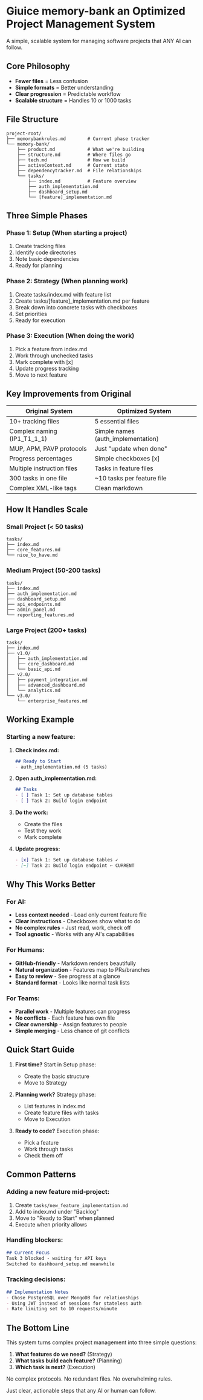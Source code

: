 # Giuice memory-bank an Optimized Project Management System

A simple, scalable system for managing software projects that ANY AI can follow.

## Core Philosophy
- **Fewer files** = Less confusion
- **Simple formats** = Better understanding  
- **Clear progression** = Predictable workflow
- **Scalable structure** = Handles 10 or 1000 tasks

## File Structure
```
project-root/
├── memorybankrules.md        # Current phase tracker
└── memory-bank/
    ├── product.md            # What we're building
    ├── structure.md          # Where files go
    ├── tech.md               # How we build
    ├── activeContext.md      # Current state
    ├── dependencytracker.md  # File relationships
    └── tasks/
        ├── index.md          # Feature overview
        ├── auth_implementation.md
        ├── dashboard_setup.md
        └── [feature]_implementation.md
```

## Three Simple Phases

### Phase 1: Setup (When starting a project)
1. Create tracking files
2. Identify code directories
3. Note basic dependencies
4. Ready for planning

### Phase 2: Strategy (When planning work)  
1. Create tasks/index.md with feature list
2. Create tasks/[feature]_implementation.md per feature
3. Break down into concrete tasks with checkboxes
4. Set priorities
5. Ready for execution

### Phase 3: Execution (When doing the work)
1. Pick a feature from index.md
2. Work through unchecked tasks
3. Mark complete with [x]
4. Update progress tracking
5. Move to next feature

## Key Improvements from Original

| Original System | Optimized System |
|-----------------|------------------|
| 10+ tracking files | 5 essential files |
| Complex naming (IP1_T1_1_1) | Simple names (auth_implementation) |
| MUP, APM, PAVP protocols | Just "update when done" |
| Progress percentages | Simple checkboxes [x] |
| Multiple instruction files | Tasks in feature files |
| 300 tasks in one file | ~10 tasks per feature file |
| Complex XML-like tags | Clean markdown |

## How It Handles Scale

### Small Project (< 50 tasks)
```
tasks/
├── index.md
├── core_features.md
└── nice_to_have.md
```

### Medium Project (50-200 tasks)
```
tasks/
├── index.md
├── auth_implementation.md
├── dashboard_setup.md
├── api_endpoints.md
├── admin_panel.md
└── reporting_features.md
```

### Large Project (200+ tasks)
```
tasks/
├── index.md
├── v1.0/
│   ├── auth_implementation.md
│   ├── core_dashboard.md
│   └── basic_api.md
├── v2.0/
│   ├── payment_integration.md
│   ├── advanced_dashboard.md
│   └── analytics.md
└── v3.0/
    └── enterprise_features.md
```

## Working Example

### Starting a new feature:
1. **Check index.md:**
   ```markdown
   ## Ready to Start
   - auth_implementation.md (5 tasks)
   ```

2. **Open auth_implementation.md:**
   ```markdown
   ## Tasks
   - [ ] Task 1: Set up database tables
   - [ ] Task 2: Build login endpoint
   ```

3. **Do the work:**
   - Create the files
   - Test they work
   - Mark complete

4. **Update progress:**
   ```markdown
   - [x] Task 1: Set up database tables ✓
   - [~] Task 2: Build login endpoint ← CURRENT
   ```

## Why This Works Better

### For AI:
- **Less context needed** - Load only current feature file
- **Clear instructions** - Checkboxes show what to do
- **No complex rules** - Just read, work, check off
- **Tool agnostic** - Works with any AI's capabilities

### For Humans:
- **GitHub-friendly** - Markdown renders beautifully
- **Natural organization** - Features map to PRs/branches
- **Easy to review** - See progress at a glance
- **Standard format** - Looks like normal task lists

### For Teams:
- **Parallel work** - Multiple features can progress
- **No conflicts** - Each feature has own file
- **Clear ownership** - Assign features to people
- **Simple merging** - Less chance of git conflicts

## Quick Start Guide

1. **First time?** Start in Setup phase:
   - Create the basic structure
   - Move to Strategy

2. **Planning work?** Strategy phase:
   - List features in index.md
   - Create feature files with tasks
   - Move to Execution

3. **Ready to code?** Execution phase:
   - Pick a feature
   - Work through tasks
   - Check them off

## Common Patterns

### Adding a new feature mid-project:
1. Create `tasks/new_feature_implementation.md`
2. Add to index.md under "Backlog"
3. Move to "Ready to Start" when planned
4. Execute when priority allows

### Handling blockers:
```markdown
## Current Focus
Task 3 blocked - waiting for API keys
Switched to dashboard_setup.md meanwhile
```

### Tracking decisions:
```markdown
## Implementation Notes
- Chose PostgreSQL over MongoDB for relationships
- Using JWT instead of sessions for stateless auth
- Rate limiting set to 10 requests/minute
```

## The Bottom Line

This system turns complex project management into three simple questions:
1. **What features do we need?** (Strategy)
2. **What tasks build each feature?** (Planning) 
3. **Which task is next?** (Execution)

No complex protocols. No redundant files. No overwhelming rules.

Just clear, actionable steps that any AI or human can follow.